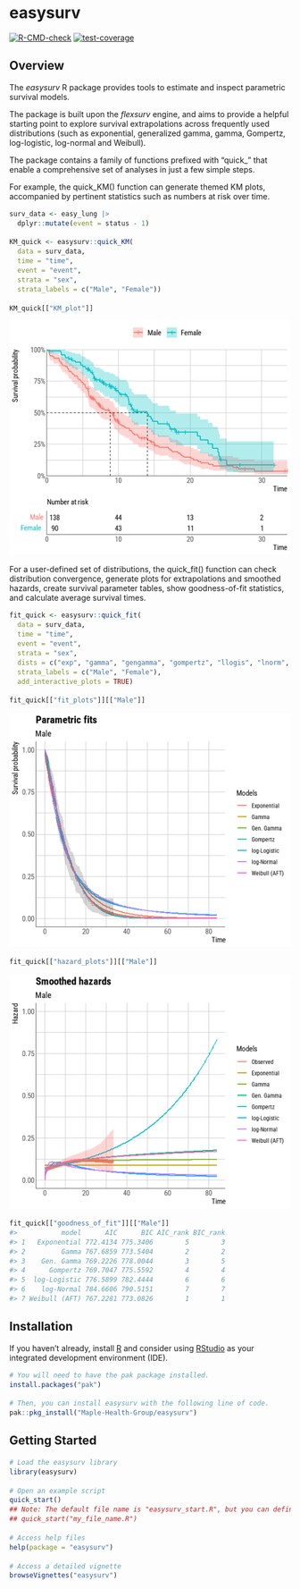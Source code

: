
<!-- README.md is generated from README.Rmd. Please edit that file -->

# easysurv

<!-- badges: start -->

[![R-CMD-check](https://github.com/Maple-Health-Group/easysurv/actions/workflows/check-standard.yaml/badge.svg)](https://github.com/Maple-Health-Group/easysurv/actions/workflows/check-standard.yaml)
[![test-coverage](https://github.com/Maple-Health-Group/easysurv/actions/workflows/test-coverage.yaml/badge.svg)](https://github.com/Maple-Health-Group/easysurv/actions/workflows/test-coverage.yaml)
<!-- badges: end -->

## Overview

The *easysurv* R package provides tools to estimate and inspect
parametric survival models.

The package is built upon the *flexsurv* engine, and aims to provide a
helpful starting point to explore survival extrapolations across
frequently used distributions (such as exponential, generalized gamma,
gamma, Gompertz, log-logistic, log-normal and Weibull).

The package contains a family of functions prefixed with “quick\_” that
enable a comprehensive set of analyses in just a few simple steps.

For example, the quick_KM() function can generate themed KM plots,
accompanied by pertinent statistics such as numbers at risk over time.

``` r
surv_data <- easy_lung |>
  dplyr::mutate(event = status - 1)

KM_quick <- easysurv::quick_KM(
  data = surv_data,
  time = "time",
  event = "event",
  strata = "sex",
  strata_labels = c("Male", "Female"))

KM_quick[["KM_plot"]]
```

![](README_files/figure-gfm/quick-KM-1.png)<!-- -->

For a user-defined set of distributions, the quick_fit() function can
check distribution convergence, generate plots for extrapolations and
smoothed hazards, create survival parameter tables, show goodness-of-fit
statistics, and calculate average survival times.

``` r
fit_quick <- easysurv::quick_fit(
  data = surv_data,
  time = "time",
  event = "event",
  strata = "sex",
  dists = c("exp", "gamma", "gengamma", "gompertz", "llogis", "lnorm", "weibull"),
  strata_labels = c("Male", "Female"),
  add_interactive_plots = TRUE)

fit_quick[["fit_plots"]][["Male"]]
```

![](README_files/figure-gfm/quick-fit-1.png)<!-- -->

``` r
fit_quick[["hazard_plots"]][["Male"]]
```

![](README_files/figure-gfm/quick-fit-2.png)<!-- -->

``` r
fit_quick[["goodness_of_fit"]][["Male"]]
#>           model      AIC      BIC AIC_rank BIC_rank
#> 1   Exponential 772.4134 775.3406        5        3
#> 2         Gamma 767.6859 773.5404        2        2
#> 3    Gen. Gamma 769.2226 778.0044        3        5
#> 4      Gompertz 769.7047 775.5592        4        4
#> 5  log-Logistic 776.5899 782.4444        6        6
#> 6    log-Normal 784.6606 790.5151        7        7
#> 7 Weibull (AFT) 767.2281 773.0826        1        1
```

## Installation

If you haven’t already, install [R](https://www.r-project.org) and
consider using [RStudio](https://www.rstudio.com/) as your integrated
development environment (IDE).

``` r
# You will need to have the pak package installed.
install.packages("pak")

# Then, you can install easysurv with the following line of code.
pak::pkg_install("Maple-Health-Group/easysurv")
```

## Getting Started

``` r
# Load the easysurv library
library(easysurv)

# Open an example script
quick_start()
## Note: The default file name is "easysurv_start.R", but you can define your own, e.g.
## quick_start("my_file_name.R")

# Access help files
help(package = "easysurv")

# Access a detailed vignette
browseVignettes("easysurv")
```
